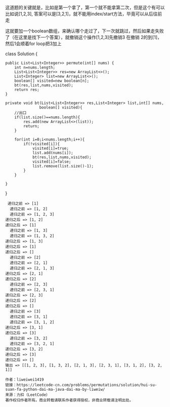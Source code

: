 这道题的关键就是，比如是第一个拿了，第一个就不能拿第二次，但是这个有可以比如说[1,2,3], 答案可以是[3,2,1]，就不能用index/start方法，毕竟可以从后往前走

这就要加一个boolean数组，来确认哪个走过了，下一次就跳过，然后如果走失败了（在这里是找下一个答案），就撤销这个操作[1,2,3]先撤销3 在撤销 2的到[1]，然后1会顺着for loop把3加上

class Solution {

    public List<List<Integer>> permute(int[] nums) {
        int n=nums.length;
        List<List<Integer>> res=new ArrayList<>();
        List<Integer> list=new ArrayList<>();
        boolean[] visited=new boolean[n];
        bt(res,list,nums,visited);
        return res;
    }
    
    private void bt(List<List<Integer>> res,List<Integer> list,int[] nums,
                   boolean[] visited){
        //出口
        if(list.size()==nums.length){
            res.add(new ArrayList<>(list));
            return;
        }
        
        for(int i=0;i<nums.length;i++){
            if(!visited[i]){
                visited[i]=true;
                list.add(nums[i]);
                bt(res,list,nums,visited);
                visited[i]=false;
                list.remove(list.size()-1);
            }
        }
        
    }
 
}

```` 
 递归之前 => [1]
  递归之前 => [1, 2]
  递归之前 => [1, 2, 3]
递归之后 => [1, 2]
递归之后 => [1]
  递归之前 => [1, 3]
  递归之前 => [1, 3, 2]
递归之后 => [1, 3]
递归之后 => [1]
递归之后 => []
  递归之前 => [2]
  递归之前 => [2, 1]
  递归之前 => [2, 1, 3]
递归之后 => [2, 1]
递归之后 => [2]
  递归之前 => [2, 3]
  递归之前 => [2, 3, 1]
递归之后 => [2, 3]
递归之后 => [2]
递归之后 => []
  递归之前 => [3]
  递归之前 => [3, 1]
  递归之前 => [3, 1, 2]
递归之后 => [3, 1]
递归之后 => [3]
  递归之前 => [3, 2]
  递归之前 => [3, 2, 1]
递归之后 => [3, 2]
递归之后 => [3]
递归之后 => []
输出 => [[1, 2, 3], [1, 3, 2], [2, 1, 3], [2, 3, 1], [3, 1, 2], [3, 2, 1]]

作者：liweiwei1419
链接：https://leetcode-cn.com/problems/permutations/solution/hui-su-suan-fa-python-dai-ma-java-dai-ma-by-liweiw/
来源：力扣（LeetCode）
著作权归作者所有。商业转载请联系作者获得授权，非商业转载请注明出处。


````



  

